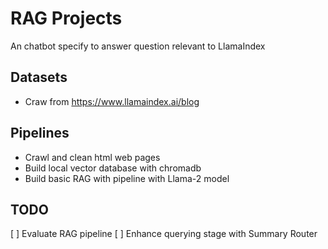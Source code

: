 # RAG Projects
An chatbot specify to answer question relevant to LlamaIndex

## Datasets
- Craw from https://www.llamaindex.ai/blog

## Pipelines
- Crawl and clean html web pages
- Build local vector database with chromadb
- Build basic RAG with pipeline with Llama-2 model


## TODO
[ ] Evaluate RAG pipeline
[ ] Enhance querying stage with Summary Router